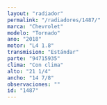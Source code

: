 ```yaml
---
layout: "radiador"
permalink: "/radiadores/1487/"
marca: "Chevrolet"
modelo: "Tornado"
ano: "2018"
motor: "L4 1.8"
transmision: "Estándar"
parte: "94715935"
clima: "Con clima"
alto: "21 1/4"
ancho: "14 7/8"
observaciones: ""
id: "1487"
---
```


